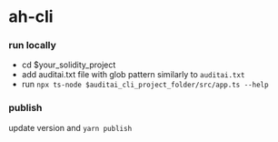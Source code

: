 # ah-cli

### run locally

- cd $your_solidity_project
- add auditai.txt file with glob pattern similarly to `auditai.txt`
- run `npx ts-node $auditai_cli_project_folder/src/app.ts --help`

### publish
update version and
`yarn publish`